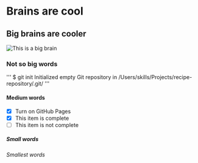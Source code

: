 # Brains are cool
## Big brains are cooler
![This is a big brain](https://www.thesynergist.org/wp-content/uploads/2014/09/469564565.jpg)
### Not so big words
'''
$ git init 
Initialized empty Git repository in /Users/skills/Projects/recipe-repository/.git/
'''
#### Medium words
- [x] Turn on GitHub Pages
- [x] This item is complete
- [ ] This item is not complete
##### Small words
###### Smallest words
